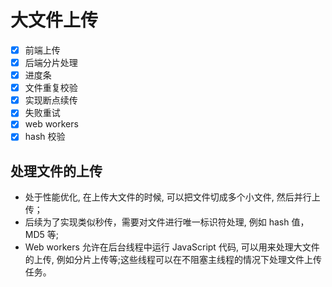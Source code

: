 # 大文件上传

- [x] 前端上传
- [x] 后端分片处理
- [x] 进度条
- [x] 文件重复校验
- [x] 实现断点续传
- [x] 失败重试
- [x] web workers
- [x] hash 校验

## 处理文件的上传

- 处于性能优化, 在上传大文件的时候, 可以把文件切成多个小文件, 然后并行上传；
- 后续为了实现类似秒传，需要对文件进行唯一标识符处理, 例如 hash 值，MD5 等;
- Web workers 允许在后台线程中运行 JavaScript 代码, 可以用来处理大文件的上传, 例如分片上传等;这些线程可以在不阻塞主线程的情况下处理文件上传任务。
